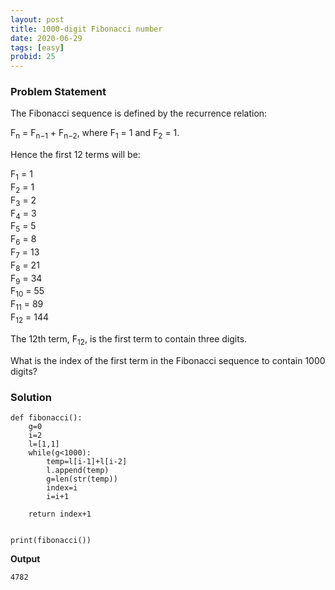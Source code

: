 ```yaml
---
layout: post
title: 1000-digit Fibonacci number
date: 2020-06-29
tags: [easy]
probid: 25
---
```


### Problem Statement

The Fibonacci sequence is defined by the recurrence relation:

F<sub>n</sub> = F<sub>n−1</sub> + F<sub>n−2</sub>, where F<sub>1</sub> = 1 and F<sub>2</sub> = 1.

Hence the first 12 terms will be:

F<sub>1</sub> = 1 <br/>
F<sub>2</sub> = 1 <br/>
F<sub>3</sub> = 2 <br/>
F<sub>4</sub> = 3 <br/>
F<sub>5</sub> = 5 <br/>
F<sub>6</sub> = 8 <br/>
F<sub>7</sub> = 13 <br/>
F<sub>8</sub> = 21 <br/>
F<sub>9</sub> = 34 <br/>
F<sub>10</sub> = 55 <br/>
F<sub>11</sub> = 89 <br/>
F<sub>12</sub> = 144 <br/>

The 12th term, F<sub>12</sub>, is the first term to contain three digits.

What is the index of the first term in the Fibonacci sequence to contain 1000 digits?

### Solution

```
def fibonacci():
    g=0
    i=2
    l=[1,1]
    while(g<1000):
        temp=l[i-1]+l[i-2]
        l.append(temp)
        g=len(str(temp))
        index=i
        i=i+1
        
    return index+1


print(fibonacci())
```

**Output**

```
4782
```
